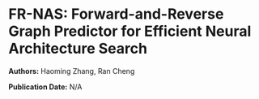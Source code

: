 # FR-NAS: Forward-and-Reverse Graph Predictor for Efficient Neural Architecture Search

**Authors:** Haoming Zhang, Ran Cheng

**Publication Date:** N/A

